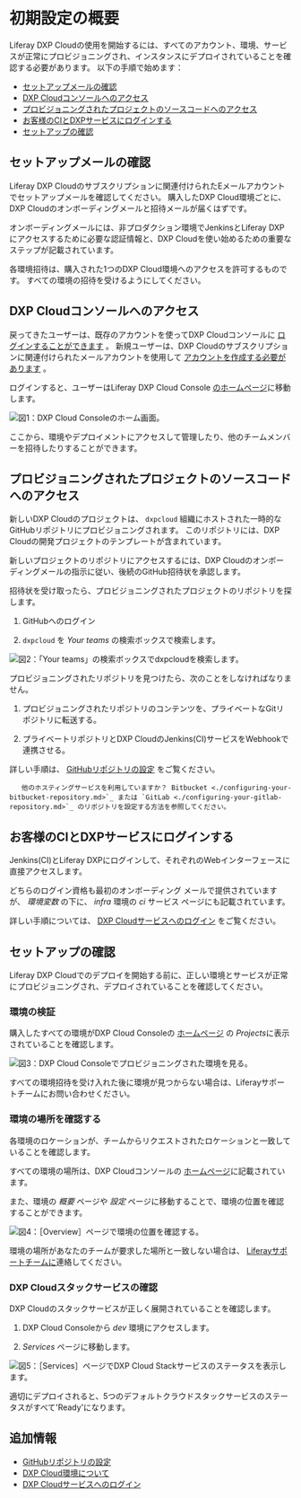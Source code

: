 # 初期設定の概要

Liferay DXP Cloudの使用を開始するには、すべてのアカウント、環境、サービスが正常にプロビジョニングされ、インスタンスにデプロイされていることを確認する必要があります。 以下の手順で始めます：

- [セットアップメールの確認](#check-setup-emails)
- [DXP Cloudコンソールへのアクセス](#access-the-dxp-cloud-console)
- [プロビジョニングされたプロジェクトのソースコードへのアクセス](#access-the-provisioned-project-source-code)
- [お客様のCIとDXPサービスにログインする](#log-in-to-your-ci-and-dxp-services)
- [セットアップの確認](#verifying-setup)

## セットアップメールの確認

Liferay DXP Cloudのサブスクリプションに関連付けられたEメールアカウントでセットアップメールを確認してください。 購入したDXP Cloud環境ごとに、DXP Cloudのオンボーディングメールと招待メールが届くはずです。

オンボーディングメールには、非プロダクション環境でJenkinsとLiferay DXPにアクセスするために必要な認証情報と、DXP Cloudを使い始めるための重要なステップが記載されています。

各環境招待は、購入された1つのDXP Cloud環境へのアクセスを許可するものです。 すべての環境の招待を受けるようにしてください。

## DXP Cloudコンソールへのアクセス

戻ってきたユーザーは、既存のアカウントを使ってDXP Cloudコンソールに [ログインすることができます](https://console.liferay.cloud/login) 。 新規ユーザーは、DXP Cloudのサブスクリプションに関連付けられたメールアカウントを使用して [アカウントを作成する必要があります](https://console.liferay.cloud/signup?undefined) 。

ログインすると、ユーザーはLiferay DXP Cloud Console [のホームページ](https://console.liferay.cloud/projects)に移動します。

![図1：DXP Cloud Consoleのホーム画面。](./initial-setup-overview/images/01.png)

ここから、環境やデプロイメントにアクセスして管理したり、他のチームメンバーを招待したりすることができます。

## プロビジョニングされたプロジェクトのソースコードへのアクセス

新しいDXP Cloudのプロジェクトは、 `dxpcloud` 組織にホストされた一時的なGitHubリポジトリにプロビジョニングされます。 このリポジトリには、DXP Cloudの開発プロジェクトのテンプレートが含まれています。

新しいプロジェクトのリポジトリにアクセスするには、DXP Cloudのオンボーディングメールの指示に従い、後続のGitHub招待状を承認します。

招待状を受け取ったら、プロビジョニングされたプロジェクトのリポジトリを探します。

1. GitHubへのログイン

1. `dxpcloud` を _Your teams_ の検索ボックスで検索します。

![図2：「Your teams」の検索ボックスでdxpcloudを検索します。](./initial-setup-overview/images/02.png)

プロビジョニングされたリポジトリを見つけたら、次のことをしなければなりません。

1. プロビジョニングされたリポジトリのコンテンツを、プライベートなGitリポジトリに転送する。

1. プライベートリポジトリとDXP CloudのJenkins(CI)サービスをWebhookで連携させる。

詳しい手順は、 [GitHubリポジトリの設定](./configuring-your-github-repository.md) をご覧ください。

```note::
   他のホスティングサービスを利用していますか？ Bitbucket <./configuring-your-bitbucket-repository.md>`_ または `GitLab <./configuring-your-gitlab-repository.md>`_ のリポジトリを設定する方法を参照してください。
```

## お客様のCIとDXPサービスにログインする

Jenkins(CI)とLiferay DXPにログインして、それぞれのWebインターフェースに直接アクセスします。

どちらのログイン資格も最初のオンボーディング メールで提供されていますが、 *環境変数* の下に、 *infra* 環境の *ci* サービス ページにも記載されています。

詳しい手順については、 [DXP Cloudサービスへのログイン](./logging-into-your-dxp-cloud-services.md) をご覧ください。

## セットアップの確認

Liferay DXP Cloudでのデプロイを開始する前に、正しい環境とサービスが正常にプロビジョニングされ、デプロイされていることを確認してください。

### 環境の検証

購入したすべての環境がDXP Cloud Consoleの [ホームページ](https://console.liferay.cloud/projects) の *Projects*に表示されていることを確認します。

![図3：DXP Cloud Consoleでプロビジョニングされた環境を見る。](./initial-setup-overview/images/03.png)

すべての環境招待を受け入れた後に環境が見つからない場合は、Liferayサポートチームにお問い合わせください。

### 環境の場所を確認する

各環境のロケーションが、チームからリクエストされたロケーションと一致していることを確認します。

すべての環境の場所は、DXP Cloudコンソールの [ホームページ](https://console.liferay.cloud/projects)に記載されています。

また、環境の *概要* ページや *設定* ページに移動することで、環境の位置を確認することができます。

![図4：［Overview］ページで環境の位置を確認する。](./initial-setup-overview/images/04.png)

環境の場所があなたのチームが要求した場所と一致しない場合は、 [Liferayサポートチームに](https://help.liferay.com/hc/en-us/articles/360030208451-DXP-Cloud-Support-Overview)連絡してください。

### DXP Cloudスタックサービスの確認

DXP Cloudのスタックサービスが正しく展開されていることを確認します。

1. DXP Cloud Consoleから *dev* 環境にアクセスします。

1. *Services* ページに移動します。

![図5：［Services］ページでDXP Cloud Stackサービスのステータスを表示します。](./initial-setup-overview/images/05.png)

適切にデプロイされると、5つのデフォルトクラウドスタックサービスのステータスがすべて'Ready'になります。

## 追加情報

- [GitHubリポジトリの設定](./configuring-your-github-repository.md)
- [DXP Cloud環境について](./understanding-dxp-cloud-environments.md)
- [DXP Cloudサービスへのログイン](./logging-into-your-dxp-cloud-services.md)
